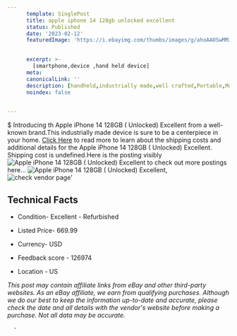 ```yaml
---
      template: SinglePost
      title: apple iphone 14 128gb unlocked excellent
      status: Published
      date: '2023-02-12'
      featuredImage: 'https://i.ebayimg.com/thumbs/images/g/ahoAAOSwMMJjuFsi/s-l225.jpg'
       

      excerpt: >-
        [smartphone,device ,hand held device]
      meta:
      canonicalLink: ''
      description: [handheld,industrially made,well crafted,Portable,Mobile,Compact,Convenient,Lightweight,Maneuverable,Man-portable,Miniature,Carriable,Hand-held,Light,Holdable,Transportable,Mobile device,Pocket-sized,On-the-go,Wireless,Cordless,Compact size,Convenient size, smartphone,device ,hand held device]
      noindex: false
      

---
```

$
      Introducing th Apple iPhone 14 128GB ( Unlocked)  Excellent from a well-known brand.This industrially made device  is sure to be a centerpiece in your home. [Click Here](https://www.ebay.com/itm/155345676984?hash=item242b52eab8%3Ag%3AahoAAOSwMMJjuFsi&mkevt=1&mkcid=1&mkrid=711-53200-19255-0&campid=%253CePNCampaignId%253E&customid=%253CreferenceId%253E&toolid=10049) to read more to learn about the shipping costs and additional details for the Apple iPhone 14 128GB ( Unlocked)  Excellent. Shipping cost is undefined.Here is the posting visibly ![Apple iPhone 14 128GB ( Unlocked)  Excellent](https://i.ebayimg.com/thumbs/images/g/ahoAAOSwMMJjuFsi/s-l225.jpg) to check out more postings here... ![Apple iPhone 14 128GB ( Unlocked)  Excellent](https://i.ebayimg.com/images/g/ahoAAOSwMMJjuFsi/s-l500.jpg), ![check vendor page](https://origin-galleryplus.ebayimg.com/ws/web/155345676984_2_0_1/225x225.jpg,https://origin-galleryplus.ebayimg.com/ws/web/155345676984_3_0_1/225x225.jpg,https://origin-galleryplus.ebayimg.com/ws/web/155345676984_4_0_1/225x225.jpg,https://origin-galleryplus.ebayimg.com/ws/web/155345676984_5_0_1/225x225.jpg)'

      

 ## Technical Facts 



     
      

 - Condition- Excellent - Refurbished 


      

 - Listed Price- 669.99 


      

 - Currency- USD 


      

 - Feedback score - 126974 


      

 - Location - US 


      
      

 *_This post may contain affiliate links from eBay and other third-party websites. As an eBay affiliate, we earn from qualifying purchases. Although we do our best to keep the information up-to-date and accurate, please check the date and all details with the vendor's website before making a purchase. Not all data may be accurate._*




      -
